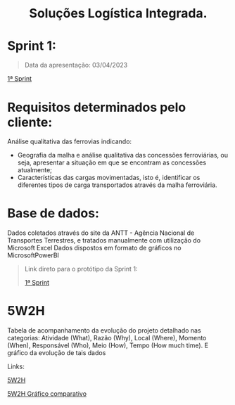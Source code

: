 # <br id="inicio">

<h1 align="center">Soluções Logística Integrada. <br><sub> </h1></sub>
 <p align="center">
 
# Sprint 1:
>   Data da apresentação: 03/04/2023
<p><a href="https://app.powerbi.com/links/wsIetA2JLj?ctid=cf72e2bd-7a2b-4783-bdeb-39d57b07f76f&pbi_source=linkShare">1ª Sprint</a></p>

# Requisitos determinados pelo cliente:
 
 Análise qualitativa das ferrovias indicando: 
- Geografia da malha e análise qualitativa das concessões ferroviárias, ou seja, apresentar a situação em que se encontram as concessões atualmente;
- Características das cargas movimentadas, isto é, identificar os diferentes tipos de carga transportados através da malha ferroviária.


# Base de dados:
Dados coletados através do site da ANTT - Agência Nacional de Transportes Terrestres, e tratados manualmente com utilização do Microsoft Excel
Dados dispostos em formato de gráficos no MicrosoftPowerBI

> Link direto para o protótipo da Sprint 1: <p><a href="https://github.com/anaelisac/TESTE23A/blob/1%C2%AA-Sprint/5W2H%20-%20Acompanhamento%20do%20Desenvolvimento%20da%20Equipe.pdf">1ª Sprint</a></p> 

# 5W2H

Tabela de acompanhamento da evolução do projeto detalhado nas categorias: Atividade (What), Razão (Why), Local (Where), Momento (When), Responsável (Who), Meio (How), Tempo (How much time). E gráfico da evolução de tais dados 

Links: <p><a href="https://github.com/anaelisac/SLI/blob/1%C2%AA-Sprint/5W2H%20-%20Acompanhamento%20do%20Desenvolvimento%20da%20Equipe.pdf">5W2H</a></p> 
      <p><a href="https://app.powerbi.com/groups/me/reports/26555dbd-6ac6-4ac8-8d8c-5d0b9e6253f5/ReportSection">5W2H Gráfico comparativo</a></p> 
